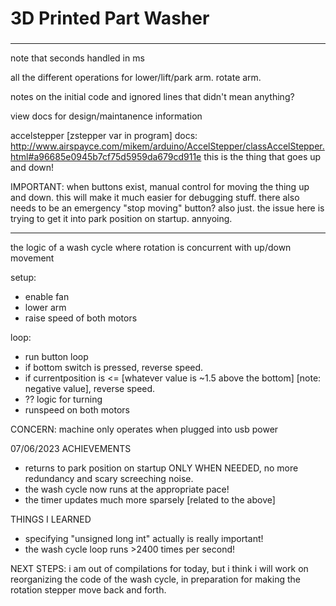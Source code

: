 # 3D Printed Part Washer

### 

---
note that seconds handled in ms

all the different operations for lower/lift/park arm. rotate arm.

notes on the initial code and ignored lines that didn't mean anything?

view docs for design/maintanence information

accelstepper [zstepper var in program] docs:
http://www.airspayce.com/mikem/arduino/AccelStepper/classAccelStepper.html#a96685e0945b7cf75d5959da679cd911e
this is the thing that goes up and down!

IMPORTANT: 
when buttons exist, manual control for moving the thing up and down. this will make it much easier for debugging stuff. there also needs to be an emergency "stop moving" button? also just. the issue here is trying to get it into park position on startup. annyoing.

---
the logic of a wash cycle where rotation is concurrent with up/down movement

setup: 
- enable fan
- lower arm
- raise speed of both motors

loop: 
- run button loop
- if bottom switch is pressed, reverse speed.
- if currentposition is <= [whatever value is ~1.5 above the bottom] [note: negative value], reverse speed.
- ?? logic for turning
- runspeed on both motors


CONCERN: 
machine only operates when plugged into usb power

07/06/2023 ACHIEVEMENTS
- returns to park position on startup ONLY WHEN NEEDED, no more redundancy and scary screeching noise.
- the wash cycle now runs at the appropriate pace!
- the timer updates much more sparsely [related to the above]

THINGS I LEARNED
- specifying "unsigned long int" actually is really important!
- the wash cycle loop runs >2400 times per second!

NEXT STEPS:
i am out of compilations for today, but i think i will work on reorganizing the code of the wash cycle, in preparation for making the rotation stepper move back and forth.
